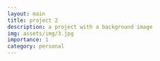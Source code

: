 ```yaml
---
layout: main
title: project 2
description: a project with a background image
img: assets/img/3.jpg
importance: 1
category: personal
---
```

